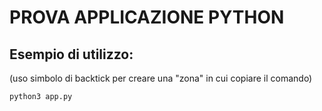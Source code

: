 # PROVA APPLICAZIONE PYTHON


## Esempio di utilizzo:
(uso simbolo di backtick per creare una "zona" in cui copiare il comando)

```
python3 app.py
```
